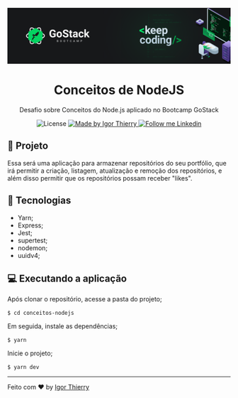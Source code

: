 <p align="center">
    <img alt="Rocketseat" src="./src/assets/banner-rocketseat.png" />
</p>

<h1 align="center">
	Conceitos de NodeJS
</h1>

<p align="center">Desafio sobre Conceitos do Node.js aplicado no Bootcamp GoStack</p>

<p align="center">
  <img alt="License" src="https://img.shields.io/badge/license-MIT-2ecc71">

  <a href="https://github.com/BrunoSaibert">
    <img alt="Made by Igor Thierry" src="https://img.shields.io/badge/Made%20by-Igor%20Thierry-2ecc71">
  </a>

  <a href="https://www.linkedin.com/in/igor-thierry-bastos-de-pina-204a27a6/">
    <img alt="Follow me Linkedin" src="https://img.shields.io/badge/Follow%20up-igorthierry-2ecc71?style=social&logo=linkedin">
  </a>
</p>

## 🚀 Projeto

Essa será uma aplicação para armazenar repositórios do seu portfólio, que irá permitir a criação, listagem, atualização e remoção dos repositórios, e além disso permitir que os repositórios possam receber "likes".

## 🔧 Tecnologias

- Yarn;
- Express;
- Jest;
- supertest;
- nodemon;
- uuidv4;

## 💻 Executando a aplicação

Após clonar o repositório, acesse a pasta do projeto;

```
$ cd conceitos-nodejs
```

Em seguida, instale as dependências;

```
$ yarn
```

Inicie o projeto;

```
$ yarn dev
```
---

Feito com ♥ by [Igor Thierry](https://www.linkedin.com/in/igor-thierry-bastos-de-pina-204a27a6/)

